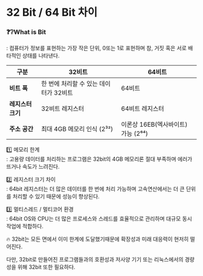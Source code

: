 <h1>32 Bit / 64 Bit 차이</h1>
<h3>❓❔What is Bit</h3>
: 컴퓨터가 정보를 표현하는 가장 작은 단위, 0또는 1로 표현하며 참, 거짓 혹은 서로 배타적인 상태를 나타낸다.

<br>



| 구분          | 32비트                    | 64비트                     |
| ----------- | ----------------------- | ------------------------ |
| **비트 폭**    | 한 번에 처리할 수 있는 데이터가 32비트 | 64비트                     |
| **레지스터 크기** | 32비트 레지스터               | 64비트 레지스터                |
| **주소 공간**   | 최대 4GB 메모리 인식 (2³²)     | 이론상 16EB(엑사바이트) 가능 (2⁶⁴) |

1️⃣ 메모리 한계 <br>
: 고용량 데이터를 처리하는 프로그램은 32bit의 4GB 메모리론 절대 부족하며 에러가 뜨거나 속도가 느려진다.
<br>

2️⃣ 레지스터 크기 차이<br>
: 64bit 레지스터는 더 많은 데이터를 한 번에 처리 가능하며 고속연산에서는 더 큰 단위를 처리할 수 있기 때문에 성능이 향상된다.

3️⃣ 멀티스레드 / 멀티코어 환경<br>
: 64bit OS와 CPU는 더 많은 프로세스와 스레드를 효율적으로 관리하며 대규모 동시 작업에 적합하다.

🔥 32bit는 모든 면에서 이미 한계에 도달했기때문에 확장성과 미래 대응력이 현저히 떨어진다.

다만, 32bit로 만들어진 프로그램들과의 호환성과 저사양 기기 또는 리눅스에서의 경량성을 위해 32bit 또한 필요하다.